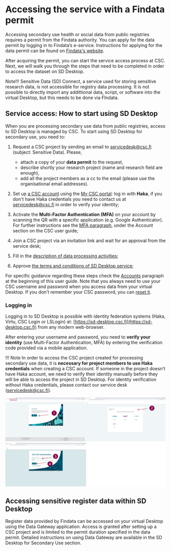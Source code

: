 # Accessing the service with a Findata permit

Accessing secondary use health or social data from public registries requires a permit from the Findata authority. You can apply for the data permit by logging in to Findata’s e-service. Instructions for applying for the data permit can be found on [Findata's website](https://findata.fi/en/permits/).

After acquiring the permit, you can start the service access process at CSC. Next, we will walk you through the steps that need to be completed in order to access the dataset on SD Desktop.

Note!!!
Sensitive Data (SD) Connect, a service used for storing sensitive research data, is not accessible for registry data processing. It is not possible to directly import any addittional data, script, or software into the virtual Desktop, but this needs to be done via FIndata. 

## Service access: How to start using SD Desktop

When you are processing secondary use data from public registries, access to SD Desktop is managed by CSC. To start using SD Desktop for secondary use, you need to:

1. Request a CSC project by sending an email to servicedesk@csc.fi (subject: Sensitive Data). Please,

   * attach a copy of your **data permit** to the request,
   * describe shortly your research project (name and research field are enough),
   * add all the project members as a cc to the email (please use the organisational email addresses).

2. Set up [a CSC account](../../accounts/how-to-create-new-user-account.md) using the [My CSC portal](https://my.csc.fi/): log in with **Haka**, if you don't have Haka credentials you need to contact us at servicedesk@csc.fi in order to verify your identity;
3. Activate the **Multi-Factor Authentication (MFA)** on your account by scanning the QR with a specific application (e.g. Google Authenticator). For further instructions see the [MFA paragraph](../../accounts/mfa.md), under the Account section on the CSC user guide;
4. Join a CSC project via an invitation link and wait for an approval from the service desk;
5. Fill in the [description of data processing activities](../../accounts/when-your-project-handles-personal-data.md);
6. Approve [the terms and conditions of SD Desktop service](../../accounts/how-to-add-service-access-for-project.md#member);

For specific guidance regarding these steps check the [Accounts](../../accounts/index.md) paragraph at the beginning of this user guide. Note that you always need to use your CSC username and password when you access data from your virtual Desktop. If you don't remember your CSC password, you can [reset it](../../accounts/how-to-change-password.md#how-to-change-password).

### Logging in

Logging in to SD Desktop is possible with identity federation systems (Haka, Virtu, CSC Login or LSLogin) at:
[https://sd-desktop.csc.fi](https://sd-desktop.csc.fi)
from any modern web-browser. 

After entering your username and password, you need to **verify your identity** (use Multi-Factor Authentication, MFA) by entering the verification code provided via a mobile application.

!!! Note
    In order to access the CSC project created for processing secondary use data, it is **necessary for project members to use Haka credentials** when creating a CSC account. If someone in the project doesn’t have Haka account, we need to verify their identity manually before they will be able to access the project in SD Desktop. For identity verification without Haka credentials, please contact our service desk (servicedesk@csc.fi).
 
[![Authentication](images/desktop/desktop_login-mfa1.png)](images/desktop/desktop_login-mfa1.png)



## Accessing sensitive register data within SD Desktop

Register data provided by Findata can be accessed on your virtual Desktop using the Data Gateway application. Access is granted after setting up a CSC project and is limited to the permit duration specified in the data permit. Detailed instructions on using Data Gateway are available in the SD Desktop for Secondary Use section.

